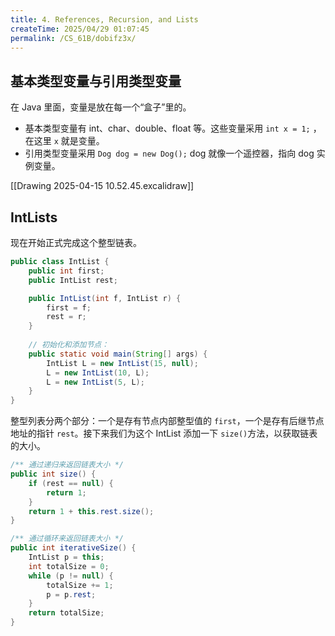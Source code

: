 ```yaml
---
title: 4. References, Recursion, and Lists
createTime: 2025/04/29 01:07:45
permalink: /CS_61B/dobifz3x/
---
```

## 基本类型变量与引用类型变量

在 Java 里面，变量是放在每一个“盒子”里的。

- 基本类型变量有 int、char、double、float 等。这些变量采用 `int x = 1;` ，在这里 `x` 就是变量。
- 引用类型变量采用 `Dog dog = new Dog();` dog 就像一个遥控器，指向 dog 实例变量。

[[Drawing 2025-04-15 10.52.45.excalidraw]]

## IntLists

现在开始正式完成这个整型链表。

```java
public class IntList {
    public int first;
    public IntList rest;        

    public IntList(int f, IntList r) {
        first = f;
        rest = r;
    }
    
    // 初始化和添加节点：
    public static void main(String[] args) {
		IntList L = new IntList(15, null);
		L = new IntList(10, L);
		L = new IntList(5, L);
    }
}
```

整型列表分两个部分：一个是存有节点内部整型值的 `first`，一个是存有后继节点地址的指针 `rest`。接下来我们为这个 IntList 添加一下 `size()`方法，以获取链表的大小。

```java
/** 通过递归来返回链表大小 */
public int size() {
    if (rest == null) {
        return 1;
    }
    return 1 + this.rest.size();
}

/** 通过循环来返回链表大小 */
public int iterativeSize() {
    IntList p = this;
    int totalSize = 0;
    while (p != null) {
        totalSize += 1;
        p = p.rest;
    }
    return totalSize;
}
```
